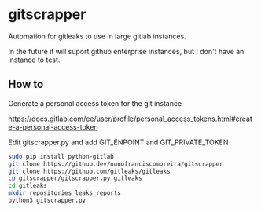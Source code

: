 # gitscrapper
Automation for gitleaks to use in large gitlab instances.

In the future it will suport github enterprise instances, but I don't have an instance to test. 

## How to

Generate a personal access token for the git instance

https://docs.gitlab.com/ee/user/profile/personal_access_tokens.html#create-a-personal-access-token

Edit gitscrapper.py and add GIT_ENPOINT and GIT_PRIVATE_TOKEN

```sh
sudo pip install python-gitlab
git clone https://github.dev/nunofranciscomoreira/gitscrapper
git clone https://github.com/gitleaks/gitleaks
cp gitscrapper/gitscrapper.py gitleaks
cd gitleaks
mkdir repositories leaks_reports
python3 gitscrapper.py
```
